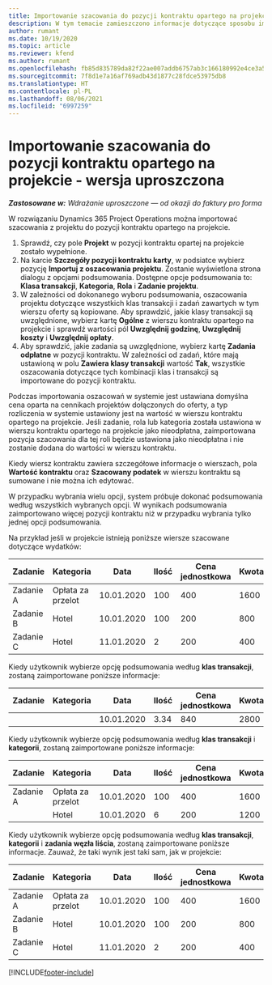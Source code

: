 ```yaml
---
title: Importowanie szacowania do pozycji kontraktu opartego na projekcie - wersja uproszczona
description: W tym temacie zamieszczono informacje dotyczące sposobu importowania szacunków finansowych z projektu do wiersza kontraktu.
author: rumant
ms.date: 10/19/2020
ms.topic: article
ms.reviewer: kfend
ms.author: rumant
ms.openlocfilehash: fb85d835789da82f22ae007addb6757ab3c166180992e4ce3a5c85606be6671d
ms.sourcegitcommit: 7f8d1e7a16af769adb43d1877c28fdce53975db8
ms.translationtype: HT
ms.contentlocale: pl-PL
ms.lasthandoff: 08/06/2021
ms.locfileid: "6997259"
---
```

# <a name="import-an-estimate-to-a-project-based-contract-line---lite"></a>Importowanie szacowania do pozycji kontraktu opartego na projekcie - wersja uproszczona

_**Zastosowane w:** Wdrażanie uproszczone — od okazji do faktury pro forma_

W rozwiązaniu Dynamics 365 Project Operations można importować szacowania z projektu do pozycji kontraktu opartego na projekcie.

1. Sprawdź, czy pole **Projekt** w pozycji kontraktu opartej na projekcie zostało wypełnione.
2. Na karcie **Szczegóły pozycji kontraktu karty**, w podsiatce wybierz pozycję **Importuj z oszacowania projektu**. Zostanie wyświetlona strona dialogu z opcjami podsumowania. Dostępne opcje podsumowania to: **Klasa transakcji**, **Kategoria**, **Rola** i **Zadanie projektu**.
3. W zależności od dokonanego wyboru podsumowania, oszacowania projektu dotyczące wszystkich klas transakcji i zadań zawartych w tym wierszu oferty są kopiowane. Aby sprawdzić, jakie klasy transakcji są uwzględnione, wybierz kartę **Ogólne** z wierszu kontraktu opartego na projekcie i sprawdź wartości pól **Uwzględnij godzinę**, **Uwzględnij koszty** i **Uwzględnij opłaty**. 
4. Aby sprawdzić, jakie zadania są uwzględnione, wybierz kartę **Zadania odpłatne** w pozycji kontraktu. W zależności od zadań, które mają ustawioną w polu **Zawiera klasy transakcji** wartość **Tak**, wszystkie oszacowania dotyczące tych kombinacji klas i transakcji są importowane do pozycji kontraktu.

Podczas importowania oszacowań w systemie jest ustawiana domyślna cena oparta na cennikach projektów dołączonych do oferty, a typ rozliczenia w systemie ustawiony jest na wartość w wierszu kontraktu opartego na projekcie. Jeśli zadanie, rola lub kategoria została ustawiona w wierszu kontraktu opartego na projekcie jako nieodpłatna, zaimportowana pozycja szacowania dla tej roli będzie ustawiona jako nieodpłatna i nie zostanie dodana do wartości w wierszu kontraktu.

Kiedy wiersz kontraktu zawiera szczegółowe informacje o wierszach, pola **Wartość kontraktu** oraz **Szacowany podatek** w wierszu kontraktu są sumowane i nie można ich edytować.

W przypadku wybrania wielu opcji, system próbuje dokonać podsumowania według wszystkich wybranych opcji. W wynikach podsumowania zaimportowano więcej pozycji kontraktu niż w przypadku wybrania tylko jednej opcji podsumowania.

Na przykład jeśli w projekcie istnieją poniższe wiersze szacowane dotyczące wydatków:

| Zadanie | Kategoria | Data | Ilość | Cena jednostkowa | Kwota |
| --- | --- | --- | --- | --- | --- |
| Zadanie A | Opłata za przelot | 10.01.2020 | 100 | 400 | 1600 |
| Zadanie B | Hotel | 10.01.2020 | 100 | 200 | 800 |
| Zadanie C | Hotel | 11.01.2020 | 2 | 200 | 400 |

Kiedy użytkownik wybierze opcję podsumowania według **klas transakcji**, zostaną zaimportowane poniższe informacje:

| Zadanie | Kategoria | Data | Ilość | Cena jednostkowa | Kwota |
| --- | --- | --- | --- | --- | --- |
| &nbsp; | &nbsp; | 10.01.2020 | 3.34 | 840 | 2800 |

Kiedy użytkownik wybierze opcję podsumowania według **klas transakcji** i **kategorii**, zostaną zaimportowane poniższe informacje:

| Zadanie | Kategoria | Data | Ilość | Cena jednostkowa | Kwota |
| --- | --- | --- | --- | --- | --- |
| Zadanie A | Opłata za przelot | 10.01.2020 | 100 | 400 | 1600 |
| &nbsp;| Hotel | 10.01.2020 | 6 | 200 | 1200 |

Kiedy użytkownik wybierze opcję podsumowania według **klas transakcji**, **kategorii** i **zadania węzła liścia**, zostaną zaimportowane poniższe informacje. Zauważ, że taki wynik jest taki sam, jak w projekcie:

| Zadanie | Kategoria | Data | Ilość | Cena jednostkowa | Kwota |
| --- | --- | --- | --- | --- | --- |
| Zadanie A | Opłata za przelot | 10.01.2020 | 100 | 400 | 1600 |
| Zadanie B | Hotel | 10.01.2020 | 100 | 200 | 800 |
| Zadanie C | Hotel | 11.01.2020 | 2 | 200 | 400 |


[!INCLUDE[footer-include](../../includes/footer-banner.md)]